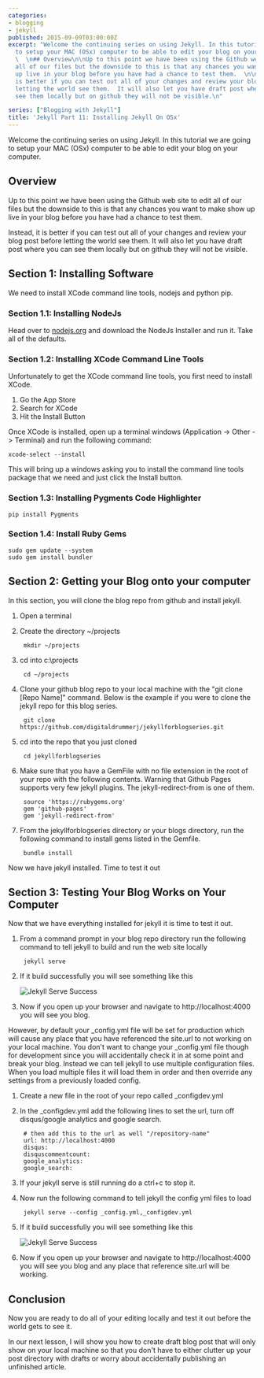 ```yaml
---
categories:
- blogging
- jekyll
published: 2015-09-09T03:00:00Z
excerpt: "Welcome the continuing series on using Jekyll. In this tutorial we are going
  to setup your MAC (OSx) computer to be able to edit your blog on your computer.\n
  \  \n## Overview\n\nUp to this point we have been using the Github web site to edit
  all of our files but the downside to this is that any chances you want to make show
  up live in your blog before you have had a chance to test them.  \n\nInstead, it
  is better if you can test out all of your changes and review your blog post before
  letting the world see them.  It will also let you have draft post where you can
  see them locally but on github they will not be visible.\n"

series: ["Blogging with Jekyll"]
title: 'Jekyll Part 11: Installing Jekyll On OSx'
---
```


Welcome the continuing series on using Jekyll. In this tutorial we are going to setup your MAC (OSx) computer to be able to edit your blog on your computer.

## Overview

Up to this point we have been using the Github web site to edit all of our files but the downside to this is that any chances you want to make show up live in your blog before you have had a chance to test them.

Instead, it is better if you can test out all of your changes and review your blog post before letting the world see them.  It will also let you have draft post where you can see them locally but on github they will not be visible.

## Section 1: Installing Software

We need to install XCode command line tools, nodejs and python pip.

### Section 1.1: Installing NodeJs

Head over to [nodejs.org](https://nodejs.org) and download the NodeJs Installer and run it.  Take all of the defaults.

### Section 1.2: Installing XCode Command Line Tools

Unfortunately to get the XCode command line tools, you first need to install XCode.

1. Go the App Store
1. Search for XCode
1. Hit the Install Button

Once XCode is installed, open up a terminal windows (Application -> Other -> Terminal) and run the following command:

	xcode-select --install

This will bring up a windows asking you to install the command line tools package that we need and just click the Install button.

### Section 1.3: Installing Pygments Code Highlighter

	pip install Pygments

### Section 1.4: Install Ruby Gems

	sudo gem update --system
	sudo gem install bundler

## Section 2: Getting your Blog onto your computer

In this section, you will clone the blog repo from github and install jekyll.

1. Open a terminal
1. Create the directory ~/projects

		mkdir ~/projects

1. cd into c:\projects

		cd ~/projects

1. Clone your github blog repo to your local machine with the "git clone [Repo Name]" command.  Below is the example if you were to clone the jekyll repo for this blog series.

		git clone https://github.com/digitaldrummerj/jekyllforblogseries.git

1. cd into the repo that you just cloned

		cd jekyllforblogseries

1. Make sure that you have a GemFile with no file extension in the root of your repo with the following contents.  Warning that Github Pages supports very few jekyll plugins.  The jekyll-redirect-from is one of them.

		source 'https://rubygems.org'
		gem 'github-pages'
		gem 'jekyll-redirect-from'

1. From the jekyllforblogseries directory or your blogs directory, run the following command to install gems listed in the Gemfile.

		bundle install

Now we have jekyll installed.  Time to test it out

## Section 3: Testing Your Blog Works on Your Computer

Now that we have everything installed for jekyll it is time to test it out.

1. From a command prompt in your blog repo directory run the following command to tell jekyll to build and run the web site locally

		jekyll serve

1. If it build successfully you will see something like this

	![Jekyll Serve Success](/images/BloggingOnGitHub/jekyllserve.png)

1. Now if you open up your browser and navigate to http://localhost:4000 you will see you blog.

However, by default your _config.yml file will be set for production which will cause any place that you have referenced the site.url to not working on your local machine.  You don't want to change your _config.yml file though for development since you will accidentally check it in at some point and break your blog.  Instead we can tell jekyll to use multiple configuration files.  When you load multiple files it will load them in order and then override any settings from a previously loaded config.

1. Create a new file in the root of your repo called _configdev.yml
1. In the _configdev.yml add the following lines to set the url, turn off disqus/google analytics and google search.

		# then add this to the url as well "/repository-name"
		url: http://localhost:4000
		disqus:
		disquscommentcount:
		google_analytics:
		google_search:

1. If your jekyll serve is still running do a ctrl+c to stop it.
1. Now run the following command to tell jekyll the config yml files to load

		jekyll serve --config _config.yml,_configdev.yml

1. 	If it build successfully you will see something like this

	![Jekyll Serve Success](/images/BloggingOnGitHub/jekyllserve_multipleconfigs.png)

1. Now if you open up your browser and navigate to http://localhost:4000 you will see you blog and any place that reference site.url will be working.

## Conclusion

Now you are ready to do all of your editing locally and  test it out before the world gets to see it.

In our next lesson, I will show you how to create draft blog post that will only show on your local machine so that you don't have to either clutter up your post directory with drafts or worry about accidentally publishing an unfinished article.
